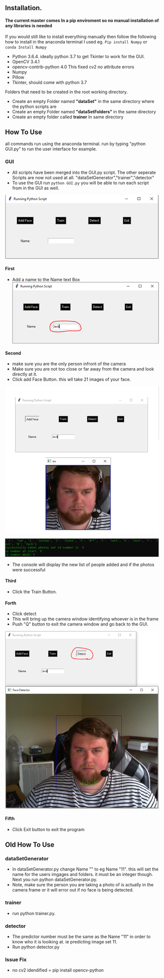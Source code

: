 ## Installation. 

#### The current master comes In a pip enviroment so no manual installation of any libraries is needed

If you would still like to install everything manually then follow the following 
how to install in the anaconda terminal I used eg. <code>Pip install Numpy</code> or <code>conda Install Numpy</code>

* Python 3.6.4. ideally python 3.7 to get Tkinter to work for the GUI.
* OpenCV 3.4.1 
* opencv-contrib-python 4.0 This fixed cv2 no attribute errors
* Numpy
* Pillow
* Tkinter, should come with python 3.7

Folders that need to be created in the root working directory.

* Create an empty Folder named **"dataSet"** in the same directory where the python scripts are
* Create an empty Folder named **"dataSetFolders"** in the same directory
* Create an empty folder called **trainer** In same directory 

## How To Use
all commands run using the anaconda terminal. run by typing "python GUI.py" to run the user interface for example.

### GUI
* All scripts have been merged into the GUI.py script. The other seperate Scripts are now not used at all. "dataSetGenerator","trainer","detector"
* To use the GUI run <code>python GUI.py</code> you will be able to run each script from in the GUI as well.

![GUI Layout](/readmeImages/GUI.PNG)

#### First 
* Add a name to the Name text Box
![write name in text box](/readmeImages/Name1.PNG)

#### Second
* make sure you are the only person infront of the camera
* Make sure you are not too close or far away from the camera and look directly at it.
* Click add Face Button. this wll take 21 images of your face.

![photo window and GUI](/readmeImages/Addface2.PNG)

![console output](/readmeImages/AddfaceConsole.PNG)

* The console will display the new list of people added and if the photos were successful
#### Third
* Click the Train Button. 

#### Forth
* Click detect
* This will bring up the camera window identifying whoever is in the frame
* Push "Q" button to exit the camera window and go back to the GUI.

![Detect window and GUI](/readmeImages/Detect.PNG)

#### Fifth 
* Click Exit button to exit the program


## Old How To Use

### dataSetGenerator
* In dataSetGenerator.py change Name "" to eg Name "11". this will set the name for the users imgages and folders. it must be an integer though. Next you run python dataSetGenerator.py.
* Note, make sure the person you are taking a photo of is actually in the camera frame or it will error out if no face is being detected.

### trainer
* run python trainer.py.

### detector
 * The predictor number must be the same as the Name "11" in order to know who it is looiking at. ie predicting image set 11.
 * Run python detector.py

### Issue Fix

- no cv2 idendified = pip install opencv-python

